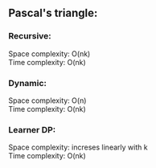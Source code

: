 <h2>Pascal's triangle:</h2> 
<h3>Recursive:</h3> 
	&#09;Space complexity: O(nk)<br>
	Time complexity: O(nk)<br>
<h3>Dynamic:</h3> 
	Space complexity: O(n)<br>
	Time complexity: O(nk)<br>
<h3>Learner DP:</h3>
	Space complexity: increses linearly with k<br>
	Time complexity: O(nk)

